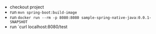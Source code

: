 - checkout project
- run `mvn spring-boot:build-image`
- run `docker run --rm -p 8080:8080 sample-spring-native-java:0.0.1-SNAPSHOT`
- run `curl localhost:8080/test
